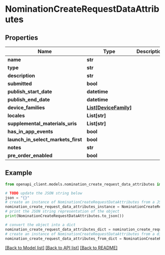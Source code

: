 # NominationCreateRequestDataAttributes


## Properties

Name | Type | Description | Notes
------------ | ------------- | ------------- | -------------
**name** | **str** |  | 
**type** | **str** |  | 
**description** | **str** |  | 
**submitted** | **bool** |  | 
**publish_start_date** | **datetime** |  | 
**publish_end_date** | **datetime** |  | [optional] 
**device_families** | [**List[DeviceFamily]**](DeviceFamily.md) |  | [optional] 
**locales** | **List[str]** |  | [optional] 
**supplemental_materials_uris** | **List[str]** |  | [optional] 
**has_in_app_events** | **bool** |  | [optional] 
**launch_in_select_markets_first** | **bool** |  | [optional] 
**notes** | **str** |  | [optional] 
**pre_order_enabled** | **bool** |  | [optional] 

## Example

```python
from openapi_client.models.nomination_create_request_data_attributes import NominationCreateRequestDataAttributes

# TODO update the JSON string below
json = "{}"
# create an instance of NominationCreateRequestDataAttributes from a JSON string
nomination_create_request_data_attributes_instance = NominationCreateRequestDataAttributes.from_json(json)
# print the JSON string representation of the object
print(NominationCreateRequestDataAttributes.to_json())

# convert the object into a dict
nomination_create_request_data_attributes_dict = nomination_create_request_data_attributes_instance.to_dict()
# create an instance of NominationCreateRequestDataAttributes from a dict
nomination_create_request_data_attributes_from_dict = NominationCreateRequestDataAttributes.from_dict(nomination_create_request_data_attributes_dict)
```
[[Back to Model list]](../README.md#documentation-for-models) [[Back to API list]](../README.md#documentation-for-api-endpoints) [[Back to README]](../README.md)


